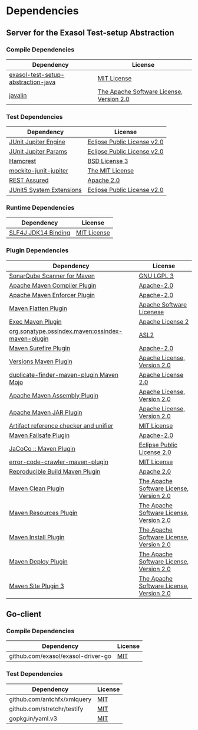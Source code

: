 <!-- @formatter:off -->
# Dependencies

## Server for the Exasol Test-setup Abstraction

### Compile Dependencies

| Dependency                              | License                                       |
| --------------------------------------- | --------------------------------------------- |
| [exasol-test-setup-abstraction-java][0] | [MIT License][1]                              |
| [javalin][2]                            | [The Apache Software License, Version 2.0][3] |

### Test Dependencies

| Dependency                     | License                           |
| ------------------------------ | --------------------------------- |
| [JUnit Jupiter Engine][4]      | [Eclipse Public License v2.0][5]  |
| [JUnit Jupiter Params][4]      | [Eclipse Public License v2.0][5]  |
| [Hamcrest][6]                  | [BSD License 3][7]                |
| [mockito-junit-jupiter][8]     | [The MIT License][9]              |
| [REST Assured][10]             | [Apache 2.0][11]                  |
| [JUnit5 System Extensions][12] | [Eclipse Public License v2.0][13] |

### Runtime Dependencies

| Dependency                | License           |
| ------------------------- | ----------------- |
| [SLF4J JDK14 Binding][14] | [MIT License][15] |

### Plugin Dependencies

| Dependency                                              | License                                       |
| ------------------------------------------------------- | --------------------------------------------- |
| [SonarQube Scanner for Maven][16]                       | [GNU LGPL 3][17]                              |
| [Apache Maven Compiler Plugin][18]                      | [Apache-2.0][19]                              |
| [Apache Maven Enforcer Plugin][20]                      | [Apache-2.0][19]                              |
| [Maven Flatten Plugin][21]                              | [Apache Software Licenese][19]                |
| [Exec Maven Plugin][22]                                 | [Apache License 2][19]                        |
| [org.sonatype.ossindex.maven:ossindex-maven-plugin][23] | [ASL2][3]                                     |
| [Maven Surefire Plugin][24]                             | [Apache-2.0][19]                              |
| [Versions Maven Plugin][25]                             | [Apache License, Version 2.0][19]             |
| [duplicate-finder-maven-plugin Maven Mojo][26]          | [Apache License 2.0][11]                      |
| [Apache Maven Assembly Plugin][27]                      | [Apache License, Version 2.0][19]             |
| [Apache Maven JAR Plugin][28]                           | [Apache License, Version 2.0][19]             |
| [Artifact reference checker and unifier][29]            | [MIT License][30]                             |
| [Maven Failsafe Plugin][31]                             | [Apache-2.0][19]                              |
| [JaCoCo :: Maven Plugin][32]                            | [Eclipse Public License 2.0][33]              |
| [error-code-crawler-maven-plugin][34]                   | [MIT License][35]                             |
| [Reproducible Build Maven Plugin][36]                   | [Apache 2.0][3]                               |
| [Maven Clean Plugin][37]                                | [The Apache Software License, Version 2.0][3] |
| [Maven Resources Plugin][38]                            | [The Apache Software License, Version 2.0][3] |
| [Maven Install Plugin][39]                              | [The Apache Software License, Version 2.0][3] |
| [Maven Deploy Plugin][40]                               | [The Apache Software License, Version 2.0][3] |
| [Maven Site Plugin 3][41]                               | [The Apache Software License, Version 2.0][3] |

## Go-client

### Compile Dependencies

| Dependency                         | License   |
| ---------------------------------- | --------- |
| github.com/exasol/exasol-driver-go | [MIT][42] |

### Test Dependencies

| Dependency                  | License   |
| --------------------------- | --------- |
| github.com/antchfx/xmlquery | [MIT][43] |
| github.com/stretchr/testify | [MIT][44] |
| gopkg.in/yaml.v3            | [MIT][45] |

[0]: https://github.com/exasol/exasol-test-setup-abstraction-java/
[1]: https://github.com/exasol/exasol-test-setup-abstraction-java/blob/main/LICENSE
[2]: https://javalin.io/
[3]: http://www.apache.org/licenses/LICENSE-2.0.txt
[4]: https://junit.org/junit5/
[5]: https://www.eclipse.org/legal/epl-v20.html
[6]: http://hamcrest.org/JavaHamcrest/
[7]: http://opensource.org/licenses/BSD-3-Clause
[8]: https://github.com/mockito/mockito
[9]: https://github.com/mockito/mockito/blob/main/LICENSE
[10]: http://code.google.com/p/rest-assured
[11]: http://www.apache.org/licenses/LICENSE-2.0.html
[12]: https://github.com/itsallcode/junit5-system-extensions
[13]: http://www.eclipse.org/legal/epl-v20.html
[14]: http://www.slf4j.org
[15]: http://www.opensource.org/licenses/mit-license.php
[16]: http://sonarsource.github.io/sonar-scanner-maven/
[17]: http://www.gnu.org/licenses/lgpl.txt
[18]: https://maven.apache.org/plugins/maven-compiler-plugin/
[19]: https://www.apache.org/licenses/LICENSE-2.0.txt
[20]: https://maven.apache.org/enforcer/maven-enforcer-plugin/
[21]: https://www.mojohaus.org/flatten-maven-plugin/
[22]: https://www.mojohaus.org/exec-maven-plugin
[23]: https://sonatype.github.io/ossindex-maven/maven-plugin/
[24]: https://maven.apache.org/surefire/maven-surefire-plugin/
[25]: https://www.mojohaus.org/versions/versions-maven-plugin/
[26]: https://github.com/basepom/duplicate-finder-maven-plugin
[27]: https://maven.apache.org/plugins/maven-assembly-plugin/
[28]: https://maven.apache.org/plugins/maven-jar-plugin/
[29]: https://github.com/exasol/artifact-reference-checker-maven-plugin/
[30]: https://github.com/exasol/artifact-reference-checker-maven-plugin/blob/main/LICENSE
[31]: https://maven.apache.org/surefire/maven-failsafe-plugin/
[32]: https://www.jacoco.org/jacoco/trunk/doc/maven.html
[33]: https://www.eclipse.org/legal/epl-2.0/
[34]: https://github.com/exasol/error-code-crawler-maven-plugin/
[35]: https://github.com/exasol/error-code-crawler-maven-plugin/blob/main/LICENSE
[36]: http://zlika.github.io/reproducible-build-maven-plugin
[37]: http://maven.apache.org/plugins/maven-clean-plugin/
[38]: http://maven.apache.org/plugins/maven-resources-plugin/
[39]: http://maven.apache.org/plugins/maven-install-plugin/
[40]: http://maven.apache.org/plugins/maven-deploy-plugin/
[41]: http://maven.apache.org/plugins/maven-site-plugin/
[42]: https://github.com/exasol/exasol-driver-go/blob/v1.0.0/LICENSE
[43]: https://github.com/antchfx/xmlquery/blob/HEAD/LICENSE
[44]: https://github.com/stretchr/testify/blob/HEAD/LICENSE
[45]: https://github.com/go-yaml/yaml/blob/v3.0.1/LICENSE
